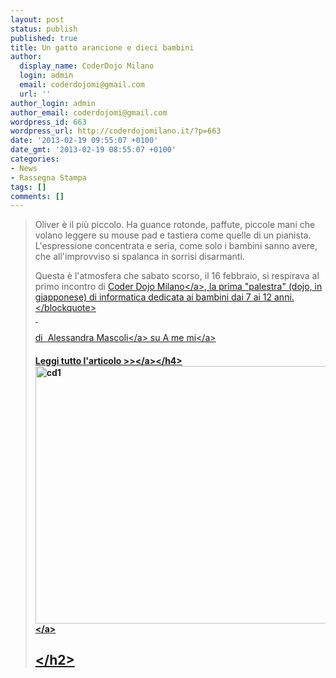 ```yaml
---
layout: post
status: publish
published: true
title: Un gatto arancione e dieci bambini
author:
  display_name: CoderDojo Milano
  login: admin
  email: coderdojomi@gmail.com
  url: ''
author_login: admin
author_email: coderdojomi@gmail.com
wordpress_id: 663
wordpress_url: http://coderdojomilano.it/?p=663
date: '2013-02-19 09:55:07 +0100'
date_gmt: '2013-02-19 08:55:07 +0100'
categories:
- News
- Rassegna Stampa
tags: []
comments: []
---
```

<blockquote>Oliver &egrave; il pi&ugrave; piccolo. Ha guance rotonde, paffute, piccole mani che volano leggere su mouse pad e tastiera come quelle di un pianista. L'espressione concentrata e seria, come solo i bambini sanno avere, che all'improvviso si spalanca in sorrisi disarmanti.</p>
<p>Questa &egrave; l'atmosfera che sabato scorso, il 16 febbraio, si respirava al primo incontro di&nbsp;<a href="http:&#47;&#47;www.facebook.com&#47;CoderDojoMi" target="_blank">Coder Dojo Milano<&#47;a>, la prima "palestra" (dojo, in giapponese) di informatica dedicata ai bambini dai 7 ai 12 anni.<&#47;blockquote><br />
&nbsp;</p>
<p>di&nbsp;&nbsp;<a href="http:&#47;&#47;www.blogger.com&#47;profile&#47;14373180083913701463" target="_blank">Alessandra Mascoli<&#47;a>&nbsp;su&nbsp;<a href="http:&#47;&#47;ame-mi.blogspot.it&#47;" target="_blank">A me mi<&#47;a></p>
<h4><a href="http:&#47;&#47;ame-mi.blogspot.it&#47;2013&#47;02&#47;un-gatto-arancione-e-dieci-bambini.html" target="_blank">Leggi tutto l'articolo >><&#47;a><&#47;h4><br />
<a href="http:&#47;&#47;ame-mi.blogspot.it&#47;2013&#47;02&#47;un-gatto-arancione-e-dieci-bambini.html" target="_blank"><img class="size-large wp-image-664 aligncenter" alt="cd1" src="http:&#47;&#47;coderdojomilano.it&#47;wp-content&#47;uploads&#47;2013&#47;04&#47;cd1-1024x768.jpg" width="550" height="412" &#47;><&#47;a></p>
<h2><&#47;h2></p>
